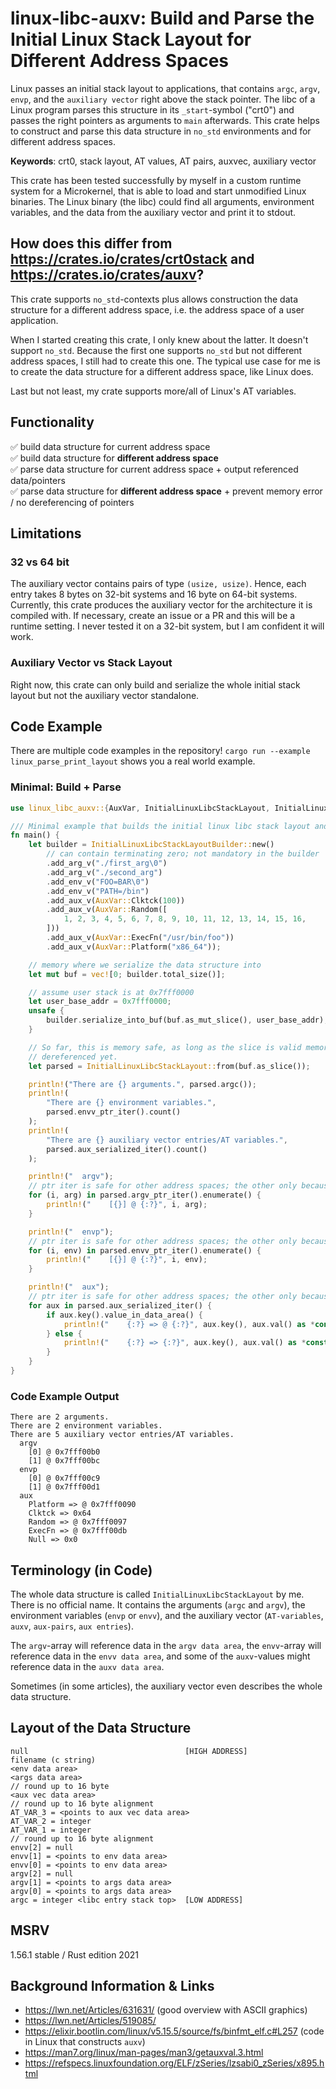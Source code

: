 # linux-libc-auxv: Build and Parse the Initial Linux Stack Layout for Different Address Spaces

Linux passes an initial stack layout to applications, that contains `argc`, `argv`, `envp`, and the `auxiliary vector`
right above the stack pointer. The libc of a Linux program parses this structure in its `_start`-symbol ("crt0") and
passes the right pointers as arguments to `main` afterwards. This crate helps to construct and parse this data structure
in `no_std` environments and for different address spaces.

**Keywords**: crt0, stack layout, AT values, AT pairs, auxvec, auxiliary vector

This crate has been tested successfully by myself in a custom runtime system for a Microkernel, that is able to load
and start unmodified Linux binaries. The Linux binary (the libc) could find all arguments,
environment variables, and the data from the auxiliary vector and print it to stdout.

## How does this differ from <https://crates.io/crates/crt0stack> and <https://crates.io/crates/auxv>?
This crate supports `no_std`-contexts plus allows construction the data structure for a different address
space, i.e. the address space of a user application.

When I started creating this crate, I only knew about the latter. It doesn't support `no_std`. Because
the first one supports `no_std` but not different address spaces, I still had to create this one.
The typical use case for me is to create the data structure for a different address space, like Linux does.

Last but not least, my crate supports more/all of Linux's AT variables.

## Functionality
✅ build data structure for current address space \
✅ build data structure for **different address space** \
✅ parse data structure for current address space + output referenced data/pointers \
✅ parse data structure for **different address space** + prevent memory error / no dereferencing of pointers


## Limitations

### 32 vs 64 bit
The auxiliary vector contains pairs of type `(usize, usize)`. Hence, each entry takes 8 bytes on 32-bit systems
and 16 byte on 64-bit systems. Currently, this crate produces the auxiliary vector for the architecture it is
compiled with. If necessary, create an issue or a PR and this will be a runtime setting. I never tested it
on a 32-bit system, but I am confident it will work.

### Auxiliary Vector vs Stack Layout
Right now, this crate can only build and serialize the whole initial stack layout but not the auxiliary vector
standalone.

## Code Example
There are multiple code examples in the repository!
`cargo run --example linux_parse_print_layout` shows you a
real world example.

### Minimal: Build + Parse
```rust
use linux_libc_auxv::{AuxVar, InitialLinuxLibcStackLayout, InitialLinuxLibcStackLayoutBuilder};

/// Minimal example that builds the initial linux libc stack layout and parses it again.
fn main() {
    let builder = InitialLinuxLibcStackLayoutBuilder::new()
        // can contain terminating zero; not mandatory in the builder
        .add_arg_v("./first_arg\0")
        .add_arg_v("./second_arg")
        .add_env_v("FOO=BAR\0")
        .add_env_v("PATH=/bin")
        .add_aux_v(AuxVar::Clktck(100))
        .add_aux_v(AuxVar::Random([
            1, 2, 3, 4, 5, 6, 7, 8, 9, 10, 11, 12, 13, 14, 15, 16,
        ]))
        .add_aux_v(AuxVar::ExecFn("/usr/bin/foo"))
        .add_aux_v(AuxVar::Platform("x86_64"));

    // memory where we serialize the data structure into
    let mut buf = vec![0; builder.total_size()];

    // assume user stack is at 0x7fff0000
    let user_base_addr = 0x7fff0000;
    unsafe {
        builder.serialize_into_buf(buf.as_mut_slice(), user_base_addr);
    }

    // So far, this is memory safe, as long as the slice is valid memory. No pointers are
    // dereferenced yet.
    let parsed = InitialLinuxLibcStackLayout::from(buf.as_slice());

    println!("There are {} arguments.", parsed.argc());
    println!(
        "There are {} environment variables.",
        parsed.envv_ptr_iter().count()
    );
    println!(
        "There are {} auxiliary vector entries/AT variables.",
        parsed.aux_serialized_iter().count()
    );

    println!("  argv");
    // ptr iter is safe for other address spaces; the other only because here user_addr == write_addr
    for (i, arg) in parsed.argv_ptr_iter().enumerate() {
        println!("    [{}] @ {:?}", i, arg);
    }

    println!("  envp");
    // ptr iter is safe for other address spaces; the other only because here user_addr == write_addr
    for (i, env) in parsed.envv_ptr_iter().enumerate() {
        println!("    [{}] @ {:?}", i, env);
    }

    println!("  aux");
    // ptr iter is safe for other address spaces; the other only because here user_addr == write_addr
    for aux in parsed.aux_serialized_iter() {
        if aux.key().value_in_data_area() {
            println!("    {:?} => @ {:?}", aux.key(), aux.val() as *const u8);
        } else {
            println!("    {:?} => {:?}", aux.key(), aux.val() as *const u8);
        }
    }
}
```

### Code Example Output
```text
There are 2 arguments.
There are 2 environment variables.
There are 5 auxiliary vector entries/AT variables.
  argv
    [0] @ 0x7fff00b0
    [1] @ 0x7fff00bc
  envp
    [0] @ 0x7fff00c9
    [1] @ 0x7fff00d1
  aux
    Platform => @ 0x7fff0090
    Clktck => 0x64
    Random => @ 0x7fff0097
    ExecFn => @ 0x7fff00db
    Null => 0x0
```

## Terminology (in Code)
The whole data structure is called `InitialLinuxLibcStackLayout` by me. There is no official name. It contains
the arguments (`argc` and `argv`), the environment variables (`envp` or `envv`), and the auxiliary vector
(`AT-variables`, `auxv`, `aux-pairs`, `aux entries`).

The `argv`-array will reference data in the `argv data area`, the `envv`-array will reference data in the
`envv data area`, and some of the `auxv`-values might reference data in the `auxv data area`.

Sometimes (in some articles), the auxiliary vector even describes the whole data structure.

## Layout of the Data Structure
```text
null                                   [HIGH ADDRESS]
filename (c string)
<env data area>
<args data area>
// round up to 16 byte
<aux vec data area>
// round up to 16 byte alignment
AT_VAR_3 = <points to aux vec data area>
AT_VAR_2 = integer
AT_VAR_1 = integer
// round up to 16 byte alignment
envv[2] = null
envv[1] = <points to env data area>
envv[0] = <points to env data area>
argv[2] = null
argv[1] = <points to args data area>
argv[0] = <points to args data area>
argc = integer <libc entry stack top>  [LOW ADDRESS]
```

## MSRV
1.56.1 stable / Rust edition 2021

## Background Information & Links
- <https://lwn.net/Articles/631631/> (good overview with ASCII graphics)
- <https://lwn.net/Articles/519085/>
- <https://elixir.bootlin.com/linux/v5.15.5/source/fs/binfmt_elf.c#L257> (code in Linux that constructs `auxv`)
- <https://man7.org/linux/man-pages/man3/getauxval.3.html>
- <https://refspecs.linuxfoundation.org/ELF/zSeries/lzsabi0_zSeries/x895.html>
